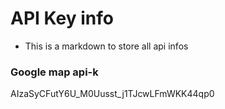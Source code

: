 # API Key info
* This is a markdown to store all api infos

### Google map api-k
AIzaSyCFutY6U_M0Uusst_j1TJcwLFmWKK44qp0

